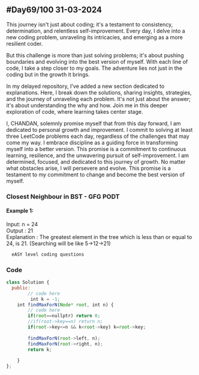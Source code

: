 
## #Day69/100 31-03-2024

This journey isn't just about coding; it's a testament to consistency, determination, and relentless self-improvement. Every day, I delve into a new coding problem, unraveling its intricacies, and emerging as a more resilient coder.

But this challenge is more than just solving problems; it's about pushing boundaries and evolving into the best version of myself. With each line of code, I take a step closer to my goals. The adventure lies not just in the coding but in the growth it brings.

In my delayed repository, I've added a new section dedicated to explanations. Here, I break down the solutions, sharing insights, strategies, and the journey of unraveling each problem. It's not just about the answer; it's about understanding the why and how. Join me in this deeper exploration of code, where learning takes center stage.

I, CHANDAN, solemnly promise myself that from this day forward, I am dedicated to personal growth and improvement. I commit to solving at least three LeetCode problems each day, regardless of the challenges that may come my way. I embrace discipline as a guiding force in transforming myself into a better version. This promise is a commitment to continuous learning, resilience, and the unwavering pursuit of self-improvement. I am determined, focused, and dedicated to this journey of growth. No matter what obstacles arise, I will persevere and evolve. This promise is a testament to my commitment to change and become the best version of myself.


### Closest Neighbour in BST - GFG PODT

#### Example 1:
Input: n = 24\
Output : 
21\
Explanation : The greatest element in the tree which 
              is less than or equal to 24, is 21. 
              (Searching will be like 5->12->21)



```bash
  eASY level coding questions
```
### Code

```javascript
class Solution {
  public:
        // code here
         int k = -1;
    int findMaxForN(Node* root, int n) {
        // code here
        if(root==nullptr) return 0;
        //if(root->key==n) return n;
        if(root->key<=n && k<root->key) k=root->key;
        
        findMaxForN(root->left, n);
        findMaxForN(root->right, n);
        return k;
       
    }
};
```